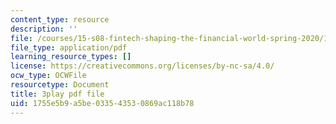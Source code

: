 ```yaml
---
content_type: resource
description: ''
file: /courses/15-s08-fintech-shaping-the-financial-world-spring-2020/1755e5b9a5be033543530869ac118b78_oYR6xdcFNwc.pdf
file_type: application/pdf
learning_resource_types: []
license: https://creativecommons.org/licenses/by-nc-sa/4.0/
ocw_type: OCWFile
resourcetype: Document
title: 3play pdf file
uid: 1755e5b9-a5be-0335-4353-0869ac118b78
---
```

